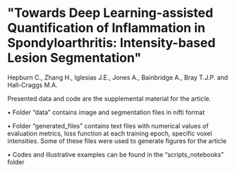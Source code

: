 # "Towards Deep Learning-assisted Quantification of Inflammation in Spondyloarthritis: Intensity-based Lesion Segmentation"
Hepburn C., Zhang H., Iglesias J.E., Jones A., Bainbridge A., Bray T.J.P. and Hall-Craggs M.A.

Presented data and code are the supplemental material for the article.

•	Folder “data” contains image and segmentation files in nifti format

•	Folder “generated_files” contains text files with numerical values of evaluation metrics, loss function at each training epoch, specific voxel intensities. Some of these files were used to generate figures for the article

• Codes and illustrative examples can be found in the “scripts_notebooks” folder

